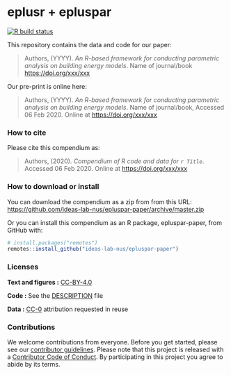 
<!-- README.md is generated from README.Rmd. Please edit that file -->

# eplusr + epluspar

<!-- badges: start -->

[![R build
status](https://github.com/ideas-lab-nus/epluspar-paper/workflows/build-paper/badge.svg)](https://github.com/ideas-lab-nus/epluspar-paper/actions)
<!-- badges: end -->

This repository contains the data and code for our paper:

> Authors, (YYYY). *An R-based framework for conducting parametric
> analysis on building energy models*. Name of journal/book
> <https://doi.org/xxx/xxx>

Our pre-print is online here:

> Authors, (YYYY). *An R-based framework for conducting parametric
> analysis on building energy models*. Name of journal/book, Accessed 06
> Feb 2020. Online at <https://doi.org/xxx/xxx>

### How to cite

Please cite this compendium as:

> Authors, (2020). *Compendium of R code and data for `r Title`*.
> Accessed 06 Feb 2020. Online at <https://doi.org/xxx/xxx>

### How to download or install

You can download the compendium as a zip from from this URL:
<https://github.com/ideas-lab-nus/epluspar-paper/archive/master.zip>

Or you can install this compendium as an R package, epluspar-paper, from
GitHub with:

``` r
# install.packages("remotes")
remotes::install_github("ideas-lab-nus/epluspar-paper")
```

### Licenses

**Text and figures :**
[CC-BY-4.0](http://creativecommons.org/licenses/by/4.0/)

**Code :** See the [DESCRIPTION](DESCRIPTION) file

**Data :** [CC-0](http://creativecommons.org/publicdomain/zero/1.0/)
attribution requested in reuse

### Contributions

We welcome contributions from everyone. Before you get started, please
see our [contributor guidelines](.github/CONTRIBUTING.md). Please note
that this project is released with a [Contributor Code of
Conduct](.github/CONDUCT.md). By participating in this project you agree
to abide by its terms.
